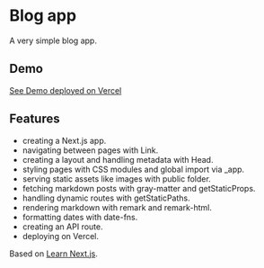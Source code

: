 # Blog app

A very simple blog app.

## Demo

[See Demo deployed on Vercel](https://next-blog-dagny.vercel.app/)

## Features

- creating a Next.js app.
- navigating between pages with Link.
- creating a layout and handling metadata with Head.
- styling pages with CSS modules and global import via \_app.
- serving static assets like images with public folder.
- fetching markdown posts with gray-matter and getStaticProps.
- handling dynamic routes with getStaticPaths.
- rendering markdown with remark and remark-html.
- formatting dates with date-fns.
- creating an API route.
- deploying on Vercel.

Based on [Learn Next.js](https://nextjs.org/learn).
